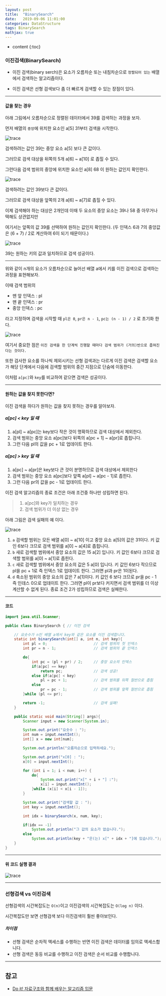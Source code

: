 ```yaml
---
layout: post
title:  "BinarySearch"
date:   2019-09-06 11:01:00
categories: DataStructure
tags: BinarySearch
mathjax: true
---
```


* content
{:toc}


### 이진검색(BinarySearch)
- 이진 검색(binary serch)은 요소가 오름차순 또는 내침차순으로 `정렬되어 있는` 배열에서 검색하는 알고리즘이다.

- 이진 검색은 선형 검색보다 좀 더 빠르게 검색할 수 있는 장점이 있다.







---
#### 값을 찾는 경우
아래 그림에서 오름차순으로 정렬된 데이터에서 39를 검색하는 과정을 보자.

먼저 배열의 `중앙`에 위치한 요소인 a[5] 31부터 검색을 시작한다.

![trace](/_posts/img/binarySearch1.png)

검색하려는 값인 39는 중앙 요소 a[5] 보다 큰 값이다.

그러므로 검색 대상을 뒤쪽의 5개 a[6] ~ a[10] 로 좁힐 수 있다.

그런다음 검색 범위의 중앙에 위치한 요소인 a[8] 68 이 원하는 값인지 확인한다.

![trace](/_posts/img/binarySearch2.png)

검색하려는 값인 39보다 큰 값이다.

그러므로 검색 대상을 앞쪽의 2개 a[6] ~ a[7]로 좁힐 수 있다.

이제 검색해야 하는 대상은 2개인데 이때 두 요소의 중앙 요소는 39나 58 중 아무거나 택해도 상관없지만

여기서는 앞쪽의 값 39를 선택하여 원하는 값인지 확인한다. (두 인덱스 6과 7의 중앙값은 (6 + 7) / 2로 계산하여 6이 되기 때문이다.)

![trace](/_posts/img/binarySearch3.png)

39는 원하는 키의 값과 일치하므로 검색 성공이다.

---  
위와 같이 n개의 요소가 오름차순으로 늘어선 배열 a에서 키를 이진 검색으로 검색하는 과정을 표현해보자.

이때 검색 범위의

- 맨 앞 인덱스 : pl
- 맨 끝 인덱스 : pr
- 중앙 인덱스 : pc

라고 지정하며 검색을 시작할 때 `pl은 0`, `pr은 n - 1`, `pc는 (n - 1) / 2` 로 초기화 한다.

![trace](/_posts/img/binarySearch4.png)

여기서 중요한 점은 `이진 검색을 한 단계씩 진행할 때마다 검색 범위가 (거의)반으로 좁혀진다는 것이다.`

또한 검사한 요소를 하나씩 제외시키는 선형 검색과는 다르게 이진 검색은 검색할 요소가 해당 단계에서 다음에 검색할 범위의 중간 지점으로 단숨에 이동한다.

이처럼 `a[pc]`와 `key`를 비교하여 같으면 검색은 성공이다.

---
#### 원하는 값을 찾지 못한다면?

이진 검색을 하다가 원하는 값을 찾지 못하는 경우를 알아보자.

##### a[pc] < key 일 때
1. a[pl] ~ a[pc]는 key보다 작은 것이 명확하므로 검색 대상에서 제외한다.
2. 검색 범위는 중앙 요소 a[pc]보다 뒤쪽의 a[pc + 1] ~ a[pr]로 좁힙니다.
3. 그런 다음 pl의 값을 pc + 1로 업데이트 한다.  

##### a[pc] > key 일 때
1. a[pc] ~ a[pr]은 key보다 큰 것이 분명하므로 검색 대상에서 제외한다
2. 검색 범위는 중앙 요소 a[pc]보다 앞쪽 a[pl] ~ a[pc - 1]로 좁힌다.
3. 그런 다음 pr의 값을 pc - 1로 업데이트 한다.


이진 검색 알고리즘의 종료 조건은 아래 조건중 하나만 성립하면 된다.
> 1. a[pc]와 key가 일치하는 경우
> 2. 검색 범위가 더 이상 없는 경우

아래 그림은 검색 실패의 예 이다.

![trace](/_posts/img/binarySearch5.png)

1. `a` 검색할 범위는 모든 배열 a[0] ~ a[10] 이고 중앙 요소 a[5]의 값은 31이다. 키 값인 6보다 크므로 검색 범위를 a[0] ~ a[4]로 좁힙니다.  
2. `b` 새로 검색할 범위에서 중앙 요소의 값은 15 a[2] 입니다. 키 값인 6보다 크므로 검색할 범위를 a[0] ~ a[1]로 좁힌다.
3. `c` 새로 검색할 범위에서 중앙 요소의 값은 5 a[0] 입니다. 키 값인 6보다 작으므로 pl을 pc + 1로 즉 인덱스 1로 업데이트 한다. 그러면 pl과 pr은 1이된다.
4. `d` 축소된 범위의 중앙 요소의 값은 7 a[1]이다. 키 값인 6 보다 크므로 pr을 pc - 1 즉 인데스 0으로 업데이트 한다. 그러면 pl이 pr보다 커지면서 검색 범위를 더 이상 계산할 수 없게 된다. 종료 조건 2가 성립하므로 검색은 실패한다.

---
#### 코드
```java
import java.util.Scanner;

public class BinarySearch { // 이진 검색

    // 요솟수가 n인 배열 a에서 key와 같은 요소를 이진 검색합니다.
    static int binarySearch(int[] a, int n, int key){
        int pl = 0;                     // 검색 범위의 첫 인덱스
        int pr = n - 1;                 // 검색 범위의 끝 인덱스

        do{
            int pc = (pl + pr) / 2;     // 중앙 요소의 인덱스
            if(a[pc] == key)
                return pc;              // 검색 성공!
            else if(a[pc] < key)
                pl = pc + 1;            // 검색 범위를 뒤쪽 절반으로 좁힘
            else
                pr = pc - 1;            // 검색 범위를 앞쪽 절반으로 좁힘
        }while (pl <= pr);

        return -1;                      // 검색 실패!
    }

    public static void main(String[] args){
        Scanner input = new Scanner(System.in);

        System.out.print("요솟수 : ");
        int num = input.nextInt();
        int[] x = new int[num];

        System.out.println("오름차순으로 입력하세요.");

        System.out.print("x[0] : ");
        x[0] = input.nextInt();

        for (int i = 1; i < num; i++) {
            do{
                System.out.print("x[" + i + "] :");
                x[i] = input.nextInt();
            }while (x[i] < x[i - 1]);
        }

        System.out.print("검색할 값 : ");
        int key = input.nextInt();

        int idx = binarySearch(x, num, key);

        if(idx == -1)
            System.out.println("그 값의 요소가 없습니다.");
        else
            System.out.println(key + "은(는) x[" + idx + "]에 있습니다.");
    }
}

```


---
#### 위 코드 실행 결과  

![trace](/img/linearSearchResult.png)

---
### 선형검색 vs 이진검색
선형검색의 시간복잡도는 `O(n)`이고 이진검색의 시간복잡도는 `O(log n)` 이다.

시간복잡도만 보면 선형검색 보다 이진검색이 훨씬 좋아보인다.

##### 차이점
- 선형 검색은 순차적 액세스를 수행하는 반면 이진 검색은 데이터를 임의로 액세스합니다.
- 선형 검색은 동등 비교를 수행하고 이진 검색은 순서 비교를 수행합니다.




---
## 참고  

* [Do it! 자료구조와 함께 배우는 알고리즘 입문]()  
